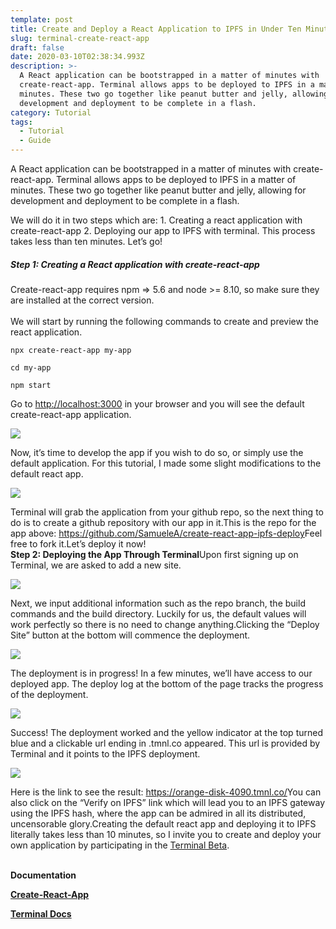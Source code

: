 ```yaml
---
template: post
title: Create and Deploy a React Application to IPFS in Under Ten Minutes
slug: terminal-create-react-app
draft: false
date: 2020-03-10T02:38:34.993Z
description: >-
  A React application can be bootstrapped in a matter of minutes with
  create-react-app. Terminal allows apps to be deployed to IPFS in a matter of
  minutes. These two go together like peanut butter and jelly, allowing for
  development and deployment to be complete in a flash.
category: Tutorial
tags:
  - Tutorial
  - Guide
---
```

A React application can be bootstrapped in a matter of minutes with create-react-app. Terminal allows apps to be deployed to IPFS in a matter of minutes. These two go together like peanut butter and jelly, allowing for development and deployment to be complete in a flash.

We will do it in two steps which are: 1. Creating a react application with create-react-app 2. Deploying our app to IPFS with terminal. This process takes less than ten minutes. Let’s go!

##### Step 1: Creating a React application with create-react-app

Create-react-app requires npm => 5.6 and node >= 8.10, so make sure they are installed at the correct version.\
\
We will start by running the following commands to create and preview the react application.

`npx create-react-app my-app`

`cd my-app`

`npm start`

Go to <http://localhost:3000> in your browser and you will see the default create-react-app application.

![](/media/terminal+react.png)

Now, it’s time to develop the app if you wish to do so, or simply use the default application. For this tutorial, I made some slight modifications to the default react app.

![](/media/2createreactapp.png)

Terminal will grab the application from your github repo, so the next thing to do is to create a github repository with our app in it.This is the repo for the app above: <https://github.com/SamueleA/create-react-app-ipfs-deploy>Feel free to fork it.Let’s deploy it now!**\
Step 2: Deploying the App Through Terminal**Upon first signing up on Terminal, we are asked to add a new site.

![](/media/3-add-site.png)

Next, we input additional information such as the repo branch, the build commands and the build directory. Luckily for us, the default values will work perfectly so there is no need to change anything.Clicking the “Deploy Site” button at the bottom will commence the deployment.

![](/media/4reactapp.png)

The deployment is in progress! In a few minutes, we’ll have access to our deployed app. The deploy log at the bottom of the page tracks the progress of the deployment.

![](/media/5reactapp.png)

Success! The deployment worked and the yellow indicator at the top turned blue and a clickable url ending in .tmnl.co appeared. This url is provided by Terminal and it points to the IPFS deployment.

![](/media/6-og-success.png)

Here is the link to see the result: <https://orange-disk-4090.tmnl.co/>You can also click on the “Verify on IPFS” link which will lead you to an IPFS gateway using the IPFS hash, where the app can be admired in all its distributed, uncensorable glory.Creating the default react app and deploying it to IPFS literally takes less than 10 minutes, so I invite you to create and deploy your own application by participating in the [Terminal Beta](https://terminalbeta.typeform.com/to/kionHH).

**\
Documentation** 

**[Create-React-App](https://reactjs.org/docs/create-a-new-react-app.html)**

**[Terminal Docs](https://docs.terminal.co/)**
